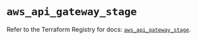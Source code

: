 # `aws_api_gateway_stage`

Refer to the Terraform Registry for docs: [`aws_api_gateway_stage`](https://registry.terraform.io/providers/hashicorp/aws/5.63.0/docs/resources/api_gateway_stage).
